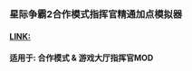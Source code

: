 ### 星际争霸2合作模式指挥官精通加点模拟器

#### [LINK:](https://yueminhu.github.io/sc2-coop-commandors-simulator/output/)

#### 适用于: 合作模式 & 游戏大厅指挥官MOD

